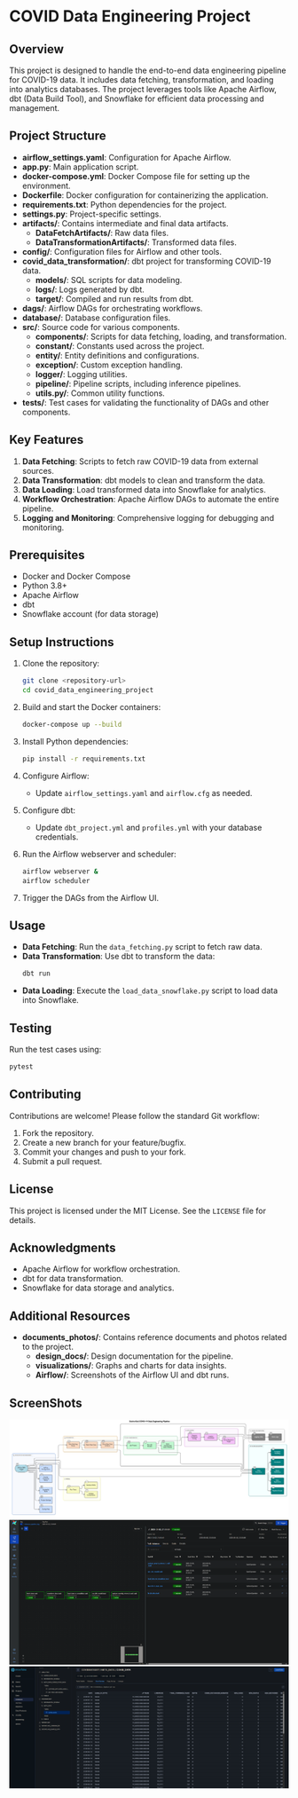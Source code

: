 # COVID Data Engineering Project

## Overview
This project is designed to handle the end-to-end data engineering pipeline for COVID-19 data. It includes data fetching, transformation, and loading into analytics databases. The project leverages tools like Apache Airflow, dbt (Data Build Tool), and Snowflake for efficient data processing and management.

## Project Structure

- **airflow_settings.yaml**: Configuration for Apache Airflow.
- **app.py**: Main application script.
- **docker-compose.yml**: Docker Compose file for setting up the environment.
- **Dockerfile**: Docker configuration for containerizing the application.
- **requirements.txt**: Python dependencies for the project.
- **settings.py**: Project-specific settings.
- **artifacts/**: Contains intermediate and final data artifacts.
  - **DataFetchArtifacts/**: Raw data files.
  - **DataTransformationArtifacts/**: Transformed data files.
- **config/**: Configuration files for Airflow and other tools.
- **covid_data_transformation/**: dbt project for transforming COVID-19 data.
  - **models/**: SQL scripts for data modeling.
  - **logs/**: Logs generated by dbt.
  - **target/**: Compiled and run results from dbt.
- **dags/**: Airflow DAGs for orchestrating workflows.
- **database/**: Database configuration files.
- **src/**: Source code for various components.
  - **components/**: Scripts for data fetching, loading, and transformation.
  - **constant/**: Constants used across the project.
  - **entity/**: Entity definitions and configurations.
  - **exception/**: Custom exception handling.
  - **logger/**: Logging utilities.
  - **pipeline/**: Pipeline scripts, including inference pipelines.
  - **utils.py/**: Common utility functions.
- **tests/**: Test cases for validating the functionality of DAGs and other components.

## Key Features

1. **Data Fetching**: Scripts to fetch raw COVID-19 data from external sources.
2. **Data Transformation**: dbt models to clean and transform the data.
3. **Data Loading**: Load transformed data into Snowflake for analytics.
4. **Workflow Orchestration**: Apache Airflow DAGs to automate the entire pipeline.
5. **Logging and Monitoring**: Comprehensive logging for debugging and monitoring.

## Prerequisites

- Docker and Docker Compose
- Python 3.8+
- Apache Airflow
- dbt
- Snowflake account (for data storage)

## Setup Instructions

1. Clone the repository:
   ```bash
   git clone <repository-url>
   cd covid_data_engineering_project
   ```

2. Build and start the Docker containers:
   ```bash
   docker-compose up --build
   ```

3. Install Python dependencies:
   ```bash
   pip install -r requirements.txt
   ```

4. Configure Airflow:
   - Update `airflow_settings.yaml` and `airflow.cfg` as needed.

5. Configure dbt:
   - Update `dbt_project.yml` and `profiles.yml` with your database credentials.

6. Run the Airflow webserver and scheduler:
   ```bash
   airflow webserver &
   airflow scheduler
   ```

7. Trigger the DAGs from the Airflow UI.

## Usage

- **Data Fetching**: Run the `data_fetching.py` script to fetch raw data.
- **Data Transformation**: Use dbt to transform the data:
  ```bash
  dbt run
  ```
- **Data Loading**: Execute the `load_data_snowflake.py` script to load data into Snowflake.

## Testing

Run the test cases using:
```bash
pytest
```

## Contributing

Contributions are welcome! Please follow the standard Git workflow:
1. Fork the repository.
2. Create a new branch for your feature/bugfix.
3. Commit your changes and push to your fork.
4. Submit a pull request.

## License

This project is licensed under the MIT License. See the `LICENSE` file for details.

## Acknowledgments

- Apache Airflow for workflow orchestration.
- dbt for data transformation.
- Snowflake for data storage and analytics.

## Additional Resources

- **documents_photos/**: Contains reference documents and photos related to the project.
    - **design_docs/**: Design documentation for the pipeline.
    - **visualizations/**: Graphs and charts for data insights.
    - **Airflow/**: Screenshots of the Airflow UI and dbt runs.

## ScreenShots

![Workflow](documents_photos/Data_Engineering_workflow.png)
![Airflow](documents_photos/Airflow.png)
![Snowflake Database](documents_photos/Snowflake_Database.png)
